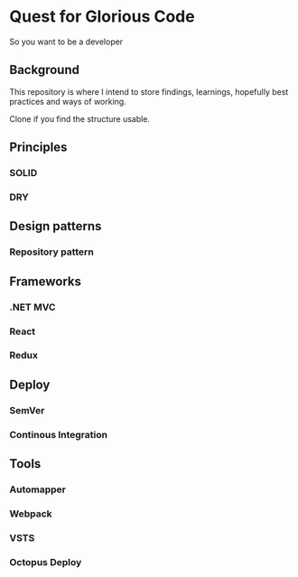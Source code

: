 # Quest for Glorious Code
So you want to be a developer

## Background
This repository is where I intend to store findings, learnings, hopefully best practices and ways of working.

Clone if you find the structure usable.

## Principles
### SOLID
### DRY

## Design patterns
### Repository pattern

## Frameworks
### .NET MVC
### React
### Redux

## Deploy
### SemVer
### Continous Integration

## Tools
### Automapper
### Webpack
### VSTS
### Octopus Deploy
